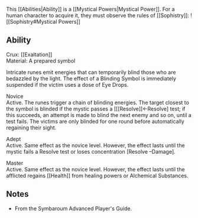 This [[Abilities|Ability]] is a [[Mystical Powers|Mystical Power]]. For a human character to acquire it, they must observe the rules of [[Sophistry]]:
![[Sophistry#Mystical Powers]]
## Ability
Crux: [[Exaltation]]<br>Material: A prepared symbol

Intricate runes emit energies that can temporarily blind those who are bedazzled by the light. The effect of a Blinding Symbol is immediately suspended if the victim uses a dose of Eye Drops.

Novice<br>Active. The runes trigger a chain of blinding energies. The target closest to the symbol is blinded if the mystic passes a \[[[Resolve]]←Resolve\] test; if this succeeds, an attempt is made to blind the next enemy and so on, until a test fails. The victims are only blinded for one round before automatically regaining their sight.

Adept<br>Active. Same effect as the novice level. However, the effect lasts until the mystic fails a Resolve test or loses concentration \[Resolve –Damage\].

Master<br>Active. Same effect as the novice level. However, the effect lasts until the afflicted regains [[Health]] from healing powers or Alchemical Substances.
## Notes
* From the Symbaroum Advanced Player's Guide.